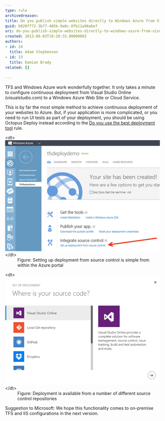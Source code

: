 ```yaml
---
type: rule
archivedreason: 
title: Do you publish simple websites directly to Windows Azure from Visual Studio Online?
guid: b020ff72-3b77-405b-9e8c-0fb11a96abe7
uri: do-you-publish-simple-websites-directly-to-windows-azure-from-visual-studio-online
created: 2013-06-03T19:20:33.0000000Z
authors:
- id: 24
  title: Adam Stephensen
- id: 23
  title: Damian Brady
related: []

---
```


TFS and Windows Azure work wonderfully together. It only takes a minute to configure continuous deployment from Visual Studio Online (visualstudio.com) to a Windows Azure Web Site or Cloud Service.

This is by far the most simple method to achieve continuous deployment of your websites to Azure.
But, if your application is more complicated, or you need to run UI tests as part of your deployment, you should be using Octopus Deploy instead according to the [Do you use the best deployment tool](/Pages/The-best-deployment-tool.aspx) rule.
<!--endintro-->
<dl class="image">&lt;dt&gt; <img src="integrate-source-control.jpg" alt=""> <br>
   &lt;/dt&gt;<dd>Figure: Setting up deployment from source control is simple from within the Azure portal</dd></dl><dl class="image">&lt;dt&gt; <img src="TFS_Deployment.png" alt="TFS_Deployment.png"> &lt;/dt&gt;<dd>Figure: Deployment is available from a number of different source control repositories</dd></dl>
Suggestion to Microsoft: We hope this functionality comes to on-premise TFS and IIS configurations in the next version.
